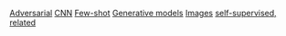 [Adversarial](adversarial.md)
[CNN](cnn.md)
[Few-shot](few-shot.md)
[Generative models](generative_models.md)
[Images](images.md)
[](multi-modal.md)
[](navigation.md)
[](nlp.md)
[](optimizer.md)
[](rnn.md)
[](robotics.md)
[](videos.md)
[](vision_and_language.md)
[self-supervised, related](x-supervised.md)
